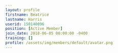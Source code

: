 ```yaml
---
layout: profile
firstname: Beatrice
lastname: Harris
userid: 150140096
position: [Active Member]
join_date: 2018-06-05 00:00:00 -0400
training: []
profile: /assets/img/members/default/avatar.png
---
```

